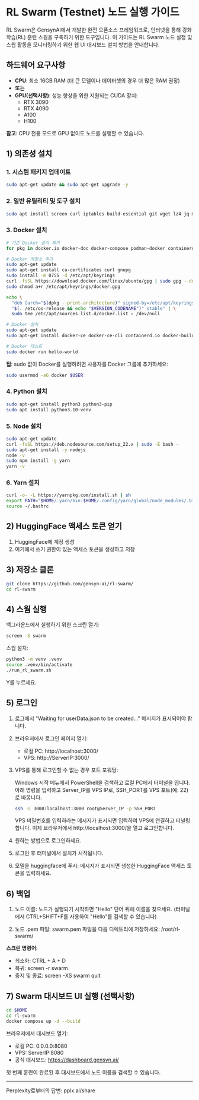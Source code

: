 # RL Swarm (Testnet) 노드 실행 가이드

RL Swarm은 GensynAI에서 개발한 완전 오픈소스 프레임워크로, 인터넷을 통해 강화학습(RL) 훈련 스웜을 구축하기 위한 도구입니다. 이 가이드는 RL Swarm 노드 설정 및 스웜 활동을 모니터링하기 위한 웹 UI 대시보드 설치 방법을 안내합니다.

## 하드웨어 요구사항

- **CPU**: 최소 16GB RAM (더 큰 모델이나 데이터셋의 경우 더 많은 RAM 권장)
- **또는**
- **GPU(선택사항)**: 성능 향상을 위한 지원되는 CUDA 장치:
  - RTX 3090
  - RTX 4090
  - A100
  - H100

**참고**: CPU 전용 모드로 GPU 없이도 노드를 실행할 수 있습니다.

## 1) 의존성 설치

### 1. 시스템 패키지 업데이트

```bash
sudo apt-get update && sudo apt-get upgrade -y
```

### 2. 일반 유틸리티 및 도구 설치

```bash
sudo apt install screen curl iptables build-essential git wget lz4 jq make gcc nano automake autoconf tmux htop nvme-cli libgbm1 pkg-config libssl-dev libleveldb-dev tar clang bsdmainutils ncdu unzip libleveldb-dev -y
```

### 3. Docker 설치

```bash
# 기존 Docker 설치 제거
for pkg in docker.io docker-doc docker-compose podman-docker containerd runc; do sudo apt-get remove $pkg; done

# Docker 저장소 추가
sudo apt-get update
sudo apt-get install ca-certificates curl gnupg
sudo install -m 0755 -d /etc/apt/keyrings
curl -fsSL https://download.docker.com/linux/ubuntu/gpg | sudo gpg --dearmor -o /etc/apt/keyrings/docker.gpg
sudo chmod a+r /etc/apt/keyrings/docker.gpg

echo \
  "deb [arch="$(dpkg --print-architecture)" signed-by=/etc/apt/keyrings/docker.gpg] https://download.docker.com/linux/ubuntu \
  "$(. /etc/os-release && echo "$VERSION_CODENAME")" stable" | \
  sudo tee /etc/apt/sources.list.d/docker.list > /dev/null

# Docker 설치
sudo apt-get update
sudo apt-get install docker-ce docker-ce-cli containerd.io docker-buildx-plugin docker-compose-plugin

# Docker 테스트
sudo docker run hello-world
```

**팁**: sudo 없이 Docker를 실행하려면 사용자를 Docker 그룹에 추가하세요:
```bash
sudo usermod -aG docker $USER
```

### 4. Python 설치

```bash
sudo apt-get install python3 python3-pip
sudo apt install python3.10-venv
```

### 5. Node 설치

```bash
sudo apt-get update
curl -fsSL https://deb.nodesource.com/setup_22.x | sudo -E bash -
sudo apt-get install -y nodejs
node -v
sudo npm install -g yarn
yarn -v
```

### 6. Yarn 설치

```bash
curl -o- -L https://yarnpkg.com/install.sh | sh
export PATH="$HOME/.yarn/bin:$HOME/.config/yarn/global/node_modules/.bin:$PATH"
source ~/.bashrc
```

## 2) HuggingFace 액세스 토큰 얻기

1. HuggingFace에 계정 생성
2. 여기에서 쓰기 권한이 있는 액세스 토큰을 생성하고 저장

## 3) 저장소 클론

```bash
git clone https://github.com/gensyn-ai/rl-swarm/
cd rl-swarm
```

## 4) 스웜 실행

백그라운드에서 실행하기 위한 스크린 열기:

```bash
screen -S swarm
```

스웜 설치:

```bash
python3 -m venv .venv
source .venv/bin/activate
./run_rl_swarm.sh
```

Y를 누르세요.

## 5) 로그인

1. 로그에서 "Waiting for userData.json to be created..." 메시지가 표시되어야 합니다.

2. 브라우저에서 로그인 페이지 열기:
   - 로컬 PC: http://localhost:3000/
   - VPS: http://ServerIP:3000/

3. VPS를 통해 로그인할 수 없는 경우 포트 포워딩:
   
   Windows 시작 메뉴에서 PowerShell을 검색하고 로컬 PC에서 터미널을 엽니다.
   아래 명령을 입력하고 Server_IP를 VPS IP로, SSH_PORT를 VPS 포트(예: 22)로 바꿉니다.
   
   ```bash
   ssh -L 3000:localhost:3000 root@Server_IP -p SSH_PORT
   ```
   
   VPS 비밀번호를 입력하라는 메시지가 표시되면 입력하여 VPS에 연결하고 터널링합니다.
   이제 브라우저에서 http://localhost:3000/을 열고 로그인합니다.

4. 원하는 방법으로 로그인하세요.

5. 로그인 후 터미널에서 설치가 시작됩니다.

6. 모델을 huggingface에 푸시:
   메시지가 표시되면 생성한 HuggingFace 액세스 토큰을 입력하세요.

## 6) 백업

1. 노드 이름:
   노드가 실행되기 시작하면 "Hello" 단어 뒤에 이름을 찾으세요. (터미널에서 CTRL+SHIFT+F를 사용하여 "Hello"를 검색할 수 있습니다)

2. 노드 .pem 파일:
   swarm.pem 파일을 다음 디렉토리에 저장하세요: /root/rl-swarm/

**스크린 명령어**:
- 최소화: CTRL + A + D
- 복귀: screen -r swarm
- 중지 및 종료: screen -XS swarm quit

## 7) Swarm 대시보드 UI 실행 (선택사항)

```bash
cd $HOME
cd rl-swarm
docker compose up -d --build
```

브라우저에서 대시보드 열기:
- 로컬 PC: 0.0.0.0:8080
- VPS: ServerIP:8080
- 공식 대시보드: https://dashboard.gensyn.ai/

첫 번째 훈련이 완료된 후 대시보드에서 노드 이름을 검색할 수 있습니다.

---
Perplexity로부터의 답변: pplx.ai/share
